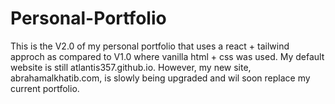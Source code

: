 # Personal-Portfolio

This is the V2.0 of my personal portfolio that uses a react + tailwind approch as compared to V1.0 where vanilla html + css was used. 
My default website is still atlantis357.github.io. However, my new site, abrahamalkhatib.com, is slowly being upgraded and wil soon replace my current portfolio.
